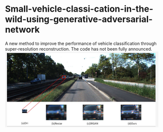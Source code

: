 # Small-vehicle-classi-cation-in-the-wild-using-generative-adversarial-network
 A new method to improve the performance of vehicle classiﬁcation through super-resolution reconstruction.
The code has not been fully announced.
![image](https://github.com/jinlingwitcher/Small-vehicle-classi-cation-in-the-wild-using-generative-adversarial-network/blob/master/images/SR.png)
